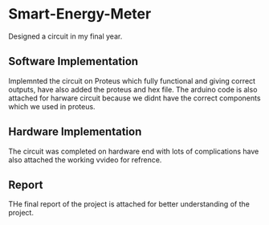 # Smart-Energy-Meter
Designed a circuit in my final year.

## Software Implementation

Implemnted the circuit on Proteus which fully functional and giving correct outputs, have also added the proteus and hex file.
The arduino code is also attached for harware circuit because we didnt have the correct components which we used in proteus.

## Hardware Implementation
The circuit was completed on hardware end with lots of complications have also attached the working vvideo for refrence.

## Report
THe final report of the project is attached for better understanding of the project.
